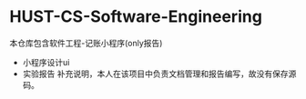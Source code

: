 # HUST-CS-Software-Engineering
本仓库包含软件工程-记账小程序(only报告)
- 小程序设计ui
- 实验报告
补充说明，本人在该项目中负责文档管理和报告编写，故没有保存源码。
